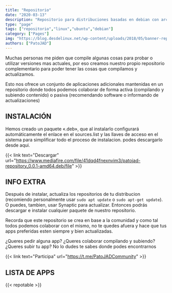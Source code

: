 ```yaml
---
title: "Repositorio"
date: "2020-03-13"
description: "Repositorio para distribuciones basadas en debian con archivos compilados por PatoJAD y su comunidad complementado las distribuciones"
type: "page"
tags: ["repositorio","linux","ubuntu","debian"]
category: ["Pages"]
img: "https://blog.desdelinux.net/wp-content/uploads/2018/05/banner-repositorios_desdelinux-830x500.png"
authors: ["PatoJAD"]
---
```


Muchas personas me piden que compile algunas cosas para probar o utilizar versiones mas actuales, por eso creamos nuestro propio repositorio complementario para poder tener las cosas que compilamos y actualizamos.

Esto nos ofrece un conjunto de aplicaciones adicionales mantenidas en un repositorio donde todos podemos colaborar de forma activa (compilando y subiendo contenido) o pasiva (recomendando software o informando de actualizaciones)




## INSTALACIÓN



Hemos creado un paquete «.deb», que al instalarlo configurará automáticamente el enlace en el sources.list y las llaves de acceso en el sistema para simplificar todo el proceso de instalacion. podes descargarlo desde aqui.


{{< link text="Descargar" url="https://www.mediafire.com/file/41dqd4fnexnvim3/patojad-repository_0.0.1-amd64.deb/file" >}}


## INFO EXTRA



Después de instalar, actualiza los repositorios de tu distribucion (recomiendo personalmente usar `sudo apt update` o `sudo apt-get update`). O puedes, tambien, usar Synaptic para actualizar. Entonces podrás descargar e instalar cualquier paquete de nuestro repositorio.

Recorda que este repositorio se crea en base a la comunidad y como tal todos podemos colaborar con el mismo, no te quedes afuera y hace que tus apps preferidas esten siempre y bien actualizadas.

¿Queres pedir alguna app? ¿Queres colaborar compilando y subiendo? ¿Queres subir tu app? No lo dudes te sabes donde podes encontrarnos


{{< link text="Participa" url="https://t.me/PatoJADCommunity" >}}


## LISTA DE APPS


{{< repotable >}}


